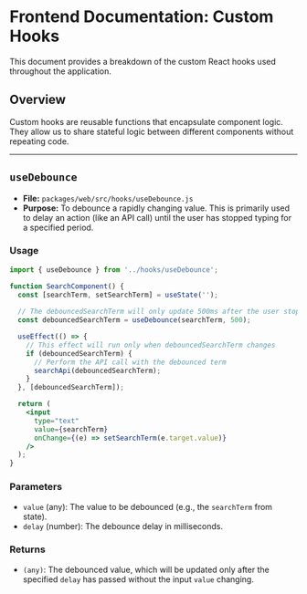 # Frontend Documentation: Custom Hooks

This document provides a breakdown of the custom React hooks used throughout the application.

## Overview

Custom hooks are reusable functions that encapsulate component logic. They allow us to share stateful logic between different components without repeating code.

---

## `useDebounce`

*   **File:** `packages/web/src/hooks/useDebounce.js`
*   **Purpose:** To debounce a rapidly changing value. This is primarily used to delay an action (like an API call) until the user has stopped typing for a specified period.

### Usage

```jsx
import { useDebounce } from '../hooks/useDebounce';

function SearchComponent() {
  const [searchTerm, setSearchTerm] = useState('');
  
  // The debouncedSearchTerm will only update 500ms after the user stops typing
  const debouncedSearchTerm = useDebounce(searchTerm, 500);

  useEffect(() => {
    // This effect will run only when debouncedSearchTerm changes
    if (debouncedSearchTerm) {
      // Perform the API call with the debounced term
      searchApi(debouncedSearchTerm);
    }
  }, [debouncedSearchTerm]);

  return (
    <input 
      type="text"
      value={searchTerm}
      onChange={(e) => setSearchTerm(e.target.value)}
    />
  );
}
```

### Parameters

*   `value` (any): The value to be debounced (e.g., the `searchTerm` from state).
*   `delay` (number): The debounce delay in milliseconds.

### Returns

*   `(any)`: The debounced value, which will be updated only after the specified `delay` has passed without the input `value` changing. 